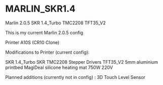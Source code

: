 # MARLIN_SKR1.4
Marlin 2.0.5 SKR 1.4_Turbo TMC2208 TFT35_V2

This is my current Marlin 2.0.5 config 

Printer A10S (CR10 Clone)

Modifications to Printer (current config):

SKR 1.4_Turbo
SKR TMC2208 Stepper Drivers
TFT35_V2
5mm aluminium printbed 
MagiDeal silicone heating mat 750W 220V 

Planned additions (currently not in config) :
3D Touch Level Sensor 
